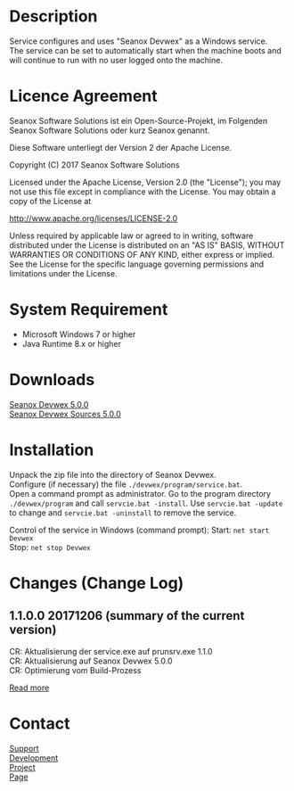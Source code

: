 # Description
Service configures and uses "Seanox Devwex" as a Windows service.  
The service can be set to automatically start when the machine boots and will
continue to run with no user logged onto the machine.


# Licence Agreement
Seanox Software Solutions ist ein Open-Source-Projekt, im Folgenden
Seanox Software Solutions oder kurz Seanox genannt.

Diese Software unterliegt der Version 2 der Apache License.

Copyright (C) 2017 Seanox Software Solutions

Licensed under the Apache License, Version 2.0 (the "License"); you may not use
this file except in compliance with the License. You may obtain a copy of the
License at

http://www.apache.org/licenses/LICENSE-2.0  

Unless required by applicable law or agreed to in writing, software distributed
under the License is distributed on an "AS IS" BASIS, WITHOUT WARRANTIES OR
CONDITIONS OF ANY KIND, either express or implied. See the License for the
specific language governing permissions and limitations under the License.


# System Requirement
- Microsoft Windows 7 or higher
- Java Runtime 8.x or higher


# Downloads
[Seanox Devwex 5.0.0](https://github.com/seanox/devwex/raw/master/releases/seanox-devwex-service-1.1.0.0.zip)  
[Seanox Devwex Sources 5.0.0](https://github.com/seanox/devwex/raw/master/releases/seanox-devwex-service-1.1.0.0.zip)  


# Installation
Unpack the zip file into the directory of Seanox Devwex.  
Configure (if necessary) the file ``./devwex/program/service.bat``.  
Open a command prompt as administrator.
Go to the program directory ``./devwex/program`` and call ``servcie.bat -install``.
Use ``servcie.bat -update`` to change and ``servcie.bat -uninstall`` to remove the
service.

Control of the service in Windows (command prompt):
Start: ``net start Devwex``  
Stop: ``net stop Devwex``


# Changes (Change Log)
## 1.1.0.0 20171206 (summary of the current version)  
CR: Aktualisierung der service.exe auf prunsrv.exe 1.1.0  
CR: Aktualisierung auf Seanox Devwex 5.0.0  
CR: Optimierung vom Build-Prozess  

[Read more](https://raw.githubusercontent.com/seanox/devwex-service/master/CHANGES)


# Contact
[Support](http://seanox.de/contact?support)  
[Development](http://seanox.de/contact?development)  
[Project](http://seanox.de/contact?service)  
[Page](http://seanox.de/contact)  
